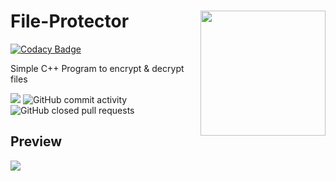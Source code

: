 # File-Protector <img align="right" width="200" height="200" src="https://user-images.githubusercontent.com/32968964/129413089-6e66762e-de7e-4d2c-9a80-6eeea6d3cf24.png">

[![Codacy Badge](https://api.codacy.com/project/badge/Grade/e3765c13bba343e18ccfb5e4a82b01b2)](https://app.codacy.com/gh/timweissenfels/File-Protector?utm_source=github.com&utm_medium=referral&utm_content=timweissenfels/File-Protector&utm_campaign=Badge_Grade_Settings)

Simple C++ Program to encrypt &amp; decrypt files 

![](https://img.shields.io/github/issues/timweissenfels/File-Protector?style=for-the-badge)
![GitHub commit activity](https://img.shields.io/github/commit-activity/m/timweissenfels/File-Protector?style=for-the-badge)
![GitHub closed pull requests](https://img.shields.io/github/issues-pr-closed-raw/timweissenfels/File-Protector?style=for-the-badge)
## Preview


![](https://media.discordapp.net/attachments/318055119302295552/871110321803251792/Unbenannt.png?width=1569&height=984)
